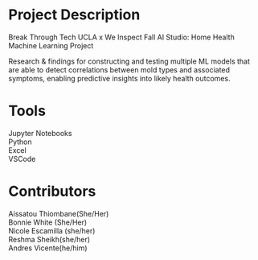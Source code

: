 # Project Description
Break Through Tech UCLA x We Inspect Fall AI Studio: Home Health Machine Learning Project <br>

Research & findings for constructing and testing multiple ML models that are able to detect correlations between mold types and associated symptoms, enabling predictive insights into likely health outcomes.

# Tools
Jupyter Notebooks <br>
Python <br>
Excel <br>
VSCode <br>

# Contributors
Aissatou Thiombane(She/Her) <br>
Bonnie White (She/Her) <br>
Nicole Escamilla (she/her)<br>
Reshma Sheikh(she/her)<br>
Andres Vicente(he/him) <br>




